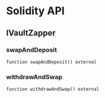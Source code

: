 # Solidity API

## IVaultZapper

### swapAndDeposit

```solidity
function swapAndDeposit() external
```

### withdrawAndSwap

```solidity
function withdrawAndSwap() external
```

